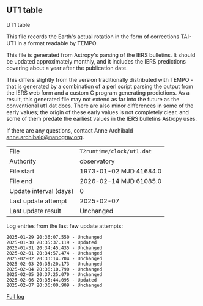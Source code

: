 
## UT1 table

UT1 table

This file records the Earth's actual rotation in the form of
corrections TAI-UT1 in a format readable by TEMPO.

This file is generated from Astropy's parsing of the IERS
bulletins. It should be updated approximately monthly, and it
includes the IERS predictions covering about a year after the
publication date.

This differs slightly from the version traditionally distributed
with TEMPO - that is generated by a combination of a perl script
parsing the output from the IERS web form and a custom C program
generating predictions. As a result, this generated file may not
extend as far into the future as the conventional ut1.dat does.
There are also minor differences in some of the early values; the
origin of these early values is not completely clear, and some of
them predate the earliest values in the IERS bulletins Astropy uses.

If there are any questions, contact Anne Archibald
<anne.archibald@nanograv.org>.

|     |     |
|:--- |:--- |
| File | `T2runtime/clock/ut1.dat` |
| Authority | observatory |
| File start | 1973-01-02 MJD 41684.0 |
| File end | 2026-02-14 MJD 61085.0 |
| Update interval (days) | 0 |
| Last update attempt | 2025-02-07 |
| Last update result | Unchanged |

Log entries from the last few update attempts:
```
2025-01-29 20:36:07.550 - Unchanged
2025-01-30 20:35:37.119 - Updated
2025-01-31 20:34:45.435 - Unchanged
2025-02-01 20:34:57.474 - Unchanged
2025-02-02 20:33:14.704 - Unchanged
2025-02-03 20:35:20.173 - Unchanged
2025-02-04 20:36:10.790 - Unchanged
2025-02-05 20:37:25.070 - Unchanged
2025-02-06 20:35:44.095 - Updated
2025-02-07 20:36:00.909 - Unchanged
```
[Full log](https://raw.githubusercontent.com/ipta/pulsar-clock-corrections/main/log/T2runtime/clock/ut1.dat.log)
